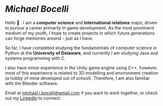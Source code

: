 # *Michael Bocelli*
Hello 👋 . I am a **computer science** and **international relations** major, driven to pursue a career primarily in game development. As the most prominent medium of my youth, I hope to create projects in which future generations can forge memories around - just as I have.

So far, I have completed studying the fundamentals of computer science in Python at the **University of Delaware**, and currently I am studying Java and systems programming with C.

I also have minor experience in the Unity game engine using C++, however, most of this experience is related to 3D modelling and environment creation (a hobby of mine developed out of school). Therefore, I am also familiar with the Blender software.

Email at michael.j.bocelli@gmail.com if you want to work together, or check out my [LinkedIn](https://www.linkedin.com/in/michael-bocelli/) to connect.
